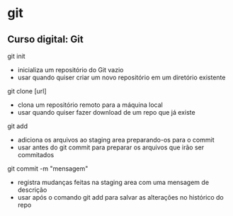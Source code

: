 # git

## Curso digital: Git

git init

- inicializa um repositório do Git vazio
- usar quando quiser criar um novo repositório em um diretório existente

git clone [url]

- clona um repositório remoto para a máquina local
- usar quando quiser fazer download de um repo que já existe

git add

- adiciona os arquivos ao staging area preparando-os para o commit
- usar antes do git commit para preparar os arquivos que irão ser commitados

git commit -m "mensagem"

- registra mudanças feitas na staging area com uma mensagem de descrição
- usar após o comando git add para salvar as alterações no histórico do repo
